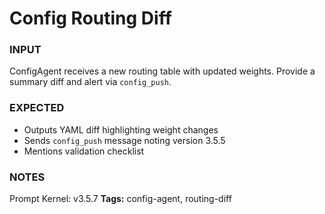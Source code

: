 # Config Routing Diff
<!-- markdownlint-disable MD001 -->

### INPUT
ConfigAgent receives a new routing table with updated weights. Provide a summary diff and alert via `config_push`.

### EXPECTED
- Outputs YAML diff highlighting weight changes
- Sends `config_push` message noting version 3.5.5
- Mentions validation checklist

### NOTES
Prompt Kernel: v3.5.7
**Tags:** config-agent, routing-diff
